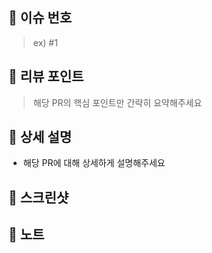 ## 📌 이슈 번호
> ex) #1

## 💬 리뷰 포인트
> 해당 PR의 핵심 포인트만 간략히 요약해주세요

## 🚀 상세 설명
- 해당 PR에 대해 상세하게 설명해주세요

## 📸 스크린샷

## 📢 노트
